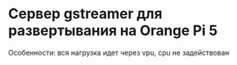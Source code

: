 # Сервер gstreamer для развертывания на Orange Pi 5

Особенности: вся нагрузка идет через vpu, cpu не задействован
